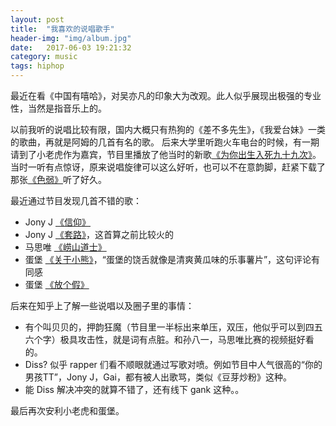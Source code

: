 ```yaml
---
layout: post
title:  "我喜欢的说唱歌手"
header-img: "img/album.jpg"
date:   2017-06-03 19:21:32
category: music
tags: hiphop
---
```


最近在看《中国有嘻哈》，对吴亦凡的印象大为改观。此人似乎展现出极强的专业性，当然是指音乐上的。

以前我听的说唱比较有限，国内大概只有热狗的《差不多先生》，《我爱台妹》一类的歌曲，再就是阿姆的几首有名的歌。
后来大学里听跑火车电台的时候，有一期请到了小老虎作为嘉宾，节目里播放了他当时的新歌[《为你出生入死九十九次》](http://music.163.com/#/song?id=34324015)。当时一听有点惊讶，原来说唱旋律可以这么好听，也可以不在意韵脚，赶紧下载了那张[《色弱》](http://www.xiami.com/album/2100185908)听了好久。

最近通过节目发现几首不错的歌：
* Jony J [《信仰》](http://music.163.com/#/song?id=31260611)
* Jony J [《套路》](http://music.163.com/#/song?id=37720226)，这首算之前比较火的
* 马思唯 [《崂山道士》](http://music.163.com/#/song?id=33894145)
* 蛋堡 [《关于小熊》](http://music.163.com/#/song?id=76881)，“蛋堡的饶舌就像是清爽黄瓜味的乐事薯片”，这句评论有同感
* 蛋堡 [《放个假》](http://music.163.com/#/song?id=93401)

后来在知乎上了解一些说唱以及圈子里的事情：

* 有个叫贝贝的，押韵狂魔（节目里一半标出来单压，双压，他似乎可以到四五六个字）极具攻击性，就是词有点脏。和孙八一，马思唯比赛的视频挺好看的。
* Diss? 似乎 rapper 们看不顺眼就通过写歌对喷。例如节目中人气很高的“你的男孩TT”，Jony J，Gai，都有被人出歌骂，类似《豆芽炒粉》这种。
* 能 Diss 解决冲突的就算不错了，还有线下 gank 这种。。

最后再次安利小老虎和蛋堡。
